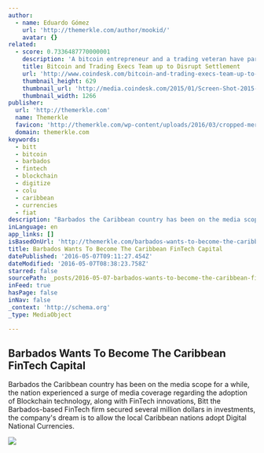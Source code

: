 ```yaml
---
author:
  - name: Eduardo Gómez
    url: 'http://themerkle.com/author/mookid/'
    avatar: {}
related:
  - score: 0.7336487770000001
    description: 'A bitcoin entrepreneur and a trading veteran have partnered on a blockchain project that aims to streamline the way assets are exchanged. SETL will use its blockchain, which is "akin to proof-of-stake", to let market participants cut out the web of intermediaries in the post-trade system, saving them time and money.'
    title: Bitcoin and Trading Execs Team up to Disrupt Settlement
    url: 'http://www.coindesk.com/bitcoin-and-trading-execs-team-up-to-disrupt-settlement/'
    thumbnail_height: 629
    thumbnail_url: 'http://media.coindesk.com/2015/01/Screen-Shot-2015-01-13-at-2.40.15-PM.png'
    thumbnail_width: 1266
publisher:
  url: 'http://themerkle.com'
  name: Themerkle
  favicon: 'http://themerkle.com/wp-content/uploads/2016/03/cropped-merkle-white-1-192x192.png'
  domain: themerkle.com
keywords:
  - bitt
  - bitcoin
  - barbados
  - fintech
  - blockchain
  - digitize
  - colu
  - caribbean
  - currencies
  - fiat
description: "Barbados the Caribbean country has been on the media scope for a while, the nation experienced a surge of media coverage regarding the adoption of Blockchain technology, along with FinTech innovations, Bitt the Barbados-based FinTech firm secured several million dollars in investments, the company's dream is to allow the local Caribbean nations adopt Digital National Currencies."
inLanguage: en
app_links: []
isBasedOnUrl: 'http://themerkle.com/barbados-wants-to-become-the-caribbean-fintech-capital/'
title: Barbados Wants To Become The Caribbean FinTech Capital
datePublished: '2016-05-07T09:11:27.454Z'
dateModified: '2016-05-07T08:38:23.758Z'
starred: false
sourcePath: _posts/2016-05-07-barbados-wants-to-become-the-caribbean-fintech-capital.md
inFeed: true
hasPage: false
inNav: false
_context: 'http://schema.org'
_type: MediaObject

---
```

<article style=""><h1>Barbados Wants To Become The Caribbean FinTech Capital</h1><p>Barbados the Caribbean country has been on the media scope for a while, the nation experienced a surge of media coverage regarding the adoption of Blockchain technology, along with FinTech innovations, Bitt the Barbados-based FinTech firm secured several million dollars in investments, the company's dream is to allow the local Caribbean nations adopt Digital National Currencies.</p><img src="http://themerkle.com/wp-content/uploads/2016/05/shutterstock_302811941-1.jpg" /></article>